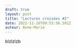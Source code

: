 ```yaml
---
draft: true
layout: post
title: "Lectures croisées #2"
date: 2022-11-16T09:53:56.591Z
auteur: Anne-Marie
---
```

blzlzlzb